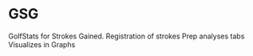 # GSG
GolfStats for Strokes Gained.
Registration of strokes
Prep analyses tabs
Visualizes in Graphs
